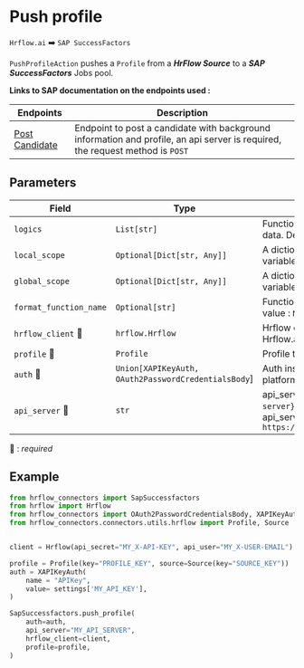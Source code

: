 # Push profile

`Hrflow.ai` :arrow_right: `SAP SuccessFactors`

`PushProfileAction` pushes a `Profile` from a ***HrFlow Source*** to a ***SAP SuccessFactors*** Jobs pool.

**Links to SAP documentation on the endpoints used :**

| Endpoints | Description |
| --------- | ----------- |
|[Post Candidate](https://api.sap.com/api/RCMCandidate/overview) | Endpoint to post a candidate with background information and profile, an api server is required, the request method is `POST`|
## Parameters

| Field | Type | Description |
| ----- | ---- | ----------- |
| `logics`  | `List[str]` | Function names to apply as filter before pushing the data. Default value : `[]`        |
| `local_scope`  | `Optional[Dict[str, Any]]` | A dictionary containing the current scope's local variables. Default value : `None`        |
| `global_scope`  | `Optional[Dict[str, Any]]` | A dictionary containing the current scope's global variables. Default value : `None`       |
| `format_function_name`  | `Optional[str]` | Function name to format job before pushing. Default value : `None`        |
| `hrflow_client` :red_circle: | `hrflow.Hrflow` | Hrflow client instance used to communicate with the Hrflow.ai API        |
| `profile` :red_circle: | `Profile` | Profile to push        |
| `auth` :red_circle: | `Union[XAPIKeyAuth, OAuth2PasswordCredentialsBody`] | Auth instance to identify and communicate with the platform        |
| `api_server` :red_circle: | `str` | api_server: the `api_server` in `https://{api-server}/odata/v2`. For example api_server=`apisalesdemo8.successfactors.com` in `https://apisalesdemo8.successfactors.com/odata/v2`        |

:red_circle: : *required* 

## Example

```python
from hrflow_connectors import SapSuccessfactors
from hrflow import Hrflow
from hrflow_connectors import OAuth2PasswordCredentialsBody, XAPIKeyAuth
from hrflow_connectors.connectors.utils.hrflow import Profile, Source


client = Hrflow(api_secret="MY_X-API-KEY", api_user="MY_X-USER-EMAIL")

profile = Profile(key="PROFILE_KEY", source=Source(key="SOURCE_KEY"))
auth = XAPIKeyAuth(
    name = "APIKey",
    value= settings['MY_API_KEY'],
)

SapSuccessfactors.push_profile(
    auth=auth,
    api_server="MY_API_SERVER",
    hrflow_client=client,
    profile=profile,
)
```